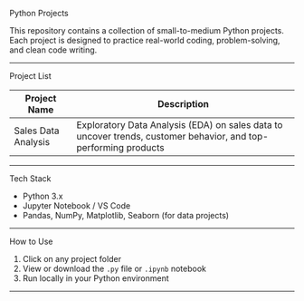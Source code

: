 Python Projects

This repository contains a collection of small-to-medium Python projects. Each project is designed to practice real-world coding, problem-solving, and clean code writing.

---

Project List

| Project Name          | Description                                                                                                            |
|-----------------------|------------------------------------------------------------------------------------------------------------------------|
| Sales Data Analysis   | Exploratory Data Analysis (EDA) on sales data to uncover trends, customer behavior, and top-performing products        |


---

Tech Stack

- Python 3.x
- Jupyter Notebook / VS Code
- Pandas, NumPy, Matplotlib, Seaborn (for data projects)

---

How to Use

1. Click on any project folder
2. View or download the `.py` file or `.ipynb` notebook
3. Run locally in your Python environment

---
